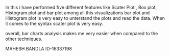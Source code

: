 In this i have performed five different features like Scater Plot , Box plot, Histogram plot and bar plot among all this visualizations bar plot and Histogram plot is very easy to unterstand the plots and read the data. When it comes to the syntax scater plot is very easy.
 
 overall, bar charts analysis makes me very easier when compared to the other techniques.
 
 
 

 
 
 MAHESH BANDLA
 ID-16337198
